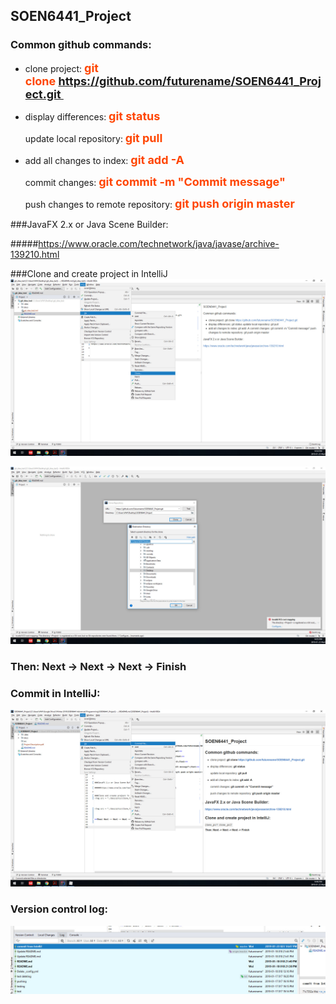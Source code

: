 ## SOEN6441_Project

### **Common github commands**:

+ clone project:   **<font color = #ff4500 size = 4>git clone https://github.com/futurename/SOEN6441_Project.git </font>**

+ display differences:  **<font color = #ff4500 size = 4>git status</font>**

  update local repository:  **<font color = #ff4500 size = 4>git pull</font>**

+ add all changes to index:  **<font color = #ff4500 size = 4>git add -A</font>**

  commit changes:  **<font color = #ff4500 size = 4>git commit -m "Commit message"</font>**

  push changes to remote repository:  **<font color = #ff4500 size = 4>git push origin master</font>**



###JavaFX 2.x or Java Scene Builder:

#####https://www.oracle.com/technetwork/java/javase/archive-139210.html


###Clone and create project in IntelliJ
![](./docs/pics/clone_in_Idea1.jpg)

![](./docs/pics/clone_in_Idea2.jpg)

### **Then: Next -> Next -> Next -> Finish**



### Commit in IntelliJ:
![](./docs/pics/commit_in_Idea.jpg)

### Version control log:
![](./docs/pics/idea_version_control_log.jpg)

